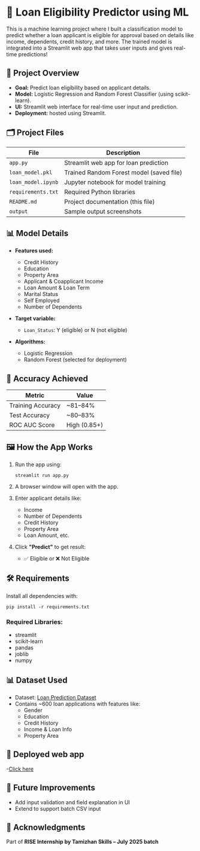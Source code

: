 # 🏦 Loan Eligibility Predictor using ML

This is a machine learning project where I built a classification model to predict whether a loan applicant is eligible for approval based on details like income, dependents, credit history, and more. The trained model is integrated into a Streamlit web app that takes user inputs and gives real-time predictions!

## 📌 Project Overview
- **Goal:** Predict loan eligibility based on applicant details.
- **Model:** Logistic Regression and Random Forest Classifier (using scikit-learn).
- **UI:** Streamlit web interface for real-time user input and prediction.
- **Deployment:** hosted using Streamlit.

## 🗂️ Project Files

| File                    | Description                                |
|-------------------------|--------------------------------------------|
| `app.py`                | Streamlit web app for loan prediction      |
| `loan_model.pkl`        | Trained Random Forest model (saved file)   |
| `loan_model.ipynb`      | Jupyter notebook for model training        |
| `requirements.txt`      | Required Python libraries                  |
| `README.md`             | Project documentation (this file)          |
| `output`                | Sample output screenshots                  |

## 📊 Model Details

- **Features used:**
  - Credit History
  - Education
  - Property Area
  - Applicant & Coapplicant Income
  - Loan Amount & Loan Term
  - Marital Status
  - Self Employed
  - Number of Dependents

- **Target variable:**
  - `Loan_Status`: Y (eligible) or N (not eligible)

- **Algorithms:**
  - Logistic Regression
  - Random Forest (selected for deployment)

## 🧪 Accuracy Achieved

| Metric              | Value       |
|---------------------|-------------|
| Training Accuracy   | ~81–84%     |
| Test Accuracy       | ~80–83%     |
| ROC AUC Score       | High (0.85+)|

## 🖼️ How the App Works

1. Run the app using:
   ```
   streamlit run app.py
   ```

2. A browser window will open with the app.

3. Enter applicant details like:
   - Income
   - Number of Dependents
   - Credit History
   - Property Area
   - Loan Amount, etc.

4. Click **"Predict"** to get result:
   - ✅ Eligible or ❌ Not Eligible



## 🛠 Requirements

Install all dependencies with:

```
pip install -r requirements.txt
```

### Required Libraries:
- streamlit  
- scikit-learn  
- pandas  
- joblib  
- numpy

## 📊 Dataset Used

- Dataset: [Loan Prediction Dataset](https://raw.githubusercontent.com/shrikant-temburwar/Loan-Prediction-Dataset/master/train.csv)
- Contains ~600 loan applications with features like:
  - Gender
  - Education
  - Credit History
  - Income & Loan Info
  - Property Area

## 📌 Deployed web app
-[Click here](https://loaneligibilitypredictor.streamlit.app/)

## 🎯 Future Improvements

- Add input validation and field explanation in UI
- Extend to support batch CSV input


## 🙌 Acknowledgments

Part of **RISE Internship by Tamizhan Skills – July 2025 batch**  

